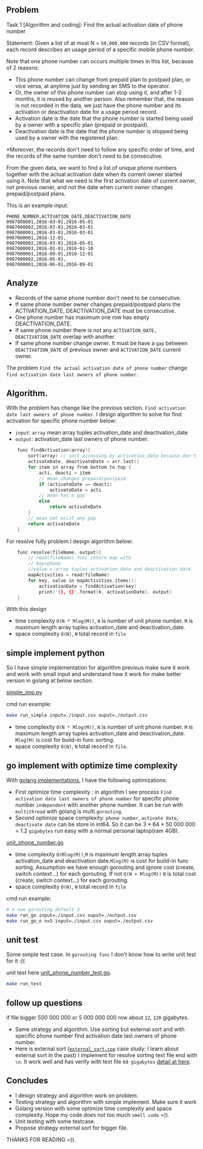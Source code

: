## Problem
Task 1 [Algorithm and coding]: Find the actual activation date of phone number

Statement:
Given a list of at most N = `50,000,000` records (in CSV format), each record describes an usage period of a specific mobile phone number. 

Note that one phone number can occurs multiple times in this list, because of 2 reasons:
-	This phone number can change from prepaid plan to postpaid plan, or vice versa, at anytime just by sending an SMS to the operator.
-	Or, the owner of this phone number can stop using it, and after 1-2 months, it is reused by another person.
Also remember that, the reason is not recorded in the data, we just have the phone number and its activation or deactivation date for a usage period record.
-	Activation date is the date that the phone number is started being used by a owner with a specific plan (prepaid or postpaid).
-	Deactivation date is the date that the phone number is stopped being used by a owner with the registered plan.

*Moreover, the records don't need to follow any specific order of time, and the records of the same number don't need to be consecutive. 

From the given data, we want to find a list of unique phone numbers together with the actual activation date when its current owner started using it. Note that what we need is the first activation date of current owner, not previous owner, and not the date when current owner changes prepaid/postpaid plans.

This is an example input:
```csv
PHONE_NUMBER,ACTIVATION_DATE,DEACTIVATION_DATE
0987000001,2016-03-01,2016-05-01
0987000002,2016-02-01,2016-03-01
0987000001,2016-01-01,2016-03-01
0987000001,2016-12-01,
0987000002,2016-03-01,2016-05-01
0987000003,2016-01-01,2016-01-10
0987000001,2016-09-01,2016-12-01
0987000002,2016-05-01,
0987000001,2016-06-01,2016-09-01
```
## Analyze 
-   Records of the same phone number don't need to be consecutive.
-   If same phone number owner changes prepaid/postpaid plans the ACTIVATION_DATE, DEACTIVATION_DATE must be consecutive.
-   One phone number has maximum one row has empty DEACTIVATION_DATE.
-   If same phone number there is not any `ACTIVATION_DATE, DEACTIVATION_DATE` overlap with another.
-   If same phone number change owner. It must be have a `gap` between `DEACTIVATION_DATE` of previous owner and `ACTIVATION_DATE` current owner.

The problem `Find the actual activation date of phone number`
change `find activation date last owners of phone number`.

## Algorithm.
With the problem has change like the previous section. `Find activation date last owners of phone number`. I design algorithm to solve for find activation for specific phone number below:
-   `input`: `array` mean array tuples activation_date and deactivation_date
-   `output`: activation_date last owners of phone number.
```cpp
    func findActivation(array){
        sort(array) // sort accessing by activation_date because don't happen overlap
        activateDate, deactivateDate = arr.last()
        for item in array from bottom to top {
            acti, deacti = item
            // mean changes prepaid/postpaid
            if (activateDate == deacti)
                activateDate = acti
            // mean has a gap
            else
                return activateDate
        }
        // mean not exist any gap
        return activateDate
    }
```
For resolve fully problem I design algorithm below:

```cpp
    func resolve(fileName, output){
        // read(fileName) func return map with
        // key=phone
        //value = array tuples activation_date and deactivation_date.
        mapActivities = read(fileName)
        for key, value in mapActivities.items():
            activationDate = findActivation(key)
            print('{}, {}'.format(k, activationDate), output)
    }
```

With this design
- time complexity `O(N * Mlog(M))`, `N` is number of unit phone number. `M` is maximum length array tuples activation_date and deactivation_date.
- space complexity `O(N)`, `N` total record in `file`
## simple implement python

So I have simple implementation for algorithm previous make sure it work and work with small input and understand how it work for make better version in golang at below section.

[simple_imp.py](./simple_imp.py)

cmd run example:
```sh
make run_simple input=./input.csv ouput=./output.csv
```

- time complexity `O(N * Mlog(M))`, `N` is number of unit phone number. `M` is maximum length array tuples activation_date and deactivation_date. `Mlog(M)` is cost for build-in func sorting.
- space complexity `O(N)`, `N` total record in `file`.

## go implement with optimize time complexity
With [golang implementations](./unit_phone_number.go), I have the following optimizations:
-   First optimize time complexity : in algorithm I see process `Find activation date last owners of phone number` for specific phone number `independent` with another phone number. It can be run with `multithread` with golang is multi `gorouting`.
- Second optimize space complexity: `phone number`, `activate date`, `deactivate date` can be store in int64. So it can be 3 * 64 * 50 000 000 = 1.2 `gigabytes` run easy with a normal personal laptop(ram 4GB).

[unit_phone_number.go](./unit_phone_number.go)

- time complexity `O(Mlog(M))`,`M` is maximum length array tuples activation_date and deactivation date.`Mlog(M)` is cost for build-in func sorting. Assumption we have enough gorouting and ignore cost (create, switch context...) for each gorouting. If not `O(N + Mlog(M))` `N` is total cost (create, switch context...) for each gorouting.
- space complexity `O(N)`, `N` total record in `file`

cmd run example:
```sh
# n num gorouting default 3
make run_go input=./input.csv ouput=./output.csv
make run_go_n n=5 input=./input.csv ouput=./output.csv
```

## unit test
Some simple test case. In `gorouting func` I don't know how to write unit test for it :((

unit test here [unit_phone_number_test.go](./unit_phone_number_test.go).

```sh
make run_test
```
## follow up questions

if file bigger 500 000 000 or 5 000 000 000 row about `12`, `120` gigabytes.
-   Same strategy and algorithm. Use sorting but external sort and with specific phone number find activation date last owners of phone number.
-   Here is external sort ([`external_sort.cpp`](../external_sort.cpp) case study: I learn about external sort in the past) I implement for resolve sorting text file end with `\n`. It work well and has verify with text file `60 gigabytes` [detail at here](./externalsort.md).

## Concludes
-   I design strategy and algorithm work on problem.
-   Testing strategy and algorithm with simple implement. Make sure it work
-   Golang version with some optimize time complexity and space complexity. Hope my code does not too much `smell code` =)).
-   Unit testing with some testcase.
-   Propose strategy external sort for bigger file.

THANKS FOR READING =)).
